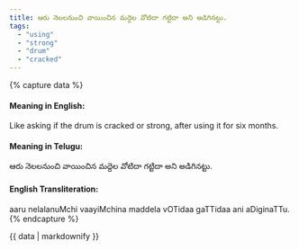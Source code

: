 ```yaml
---
title: ఆరు నెలలనుంచి వాయించిన మద్దెల వోటిదా గట్టిదా అని అడిగినట్టు.
tags:
  - "using"
  - "strong"
  - "drum"
  - "cracked"
---
```


{% capture data %}
#### Meaning in English:
Like asking if the drum is cracked or strong, after using it for six months.

#### Meaning in Telugu:
ఆరు నెలలనుంచి వాయించిన మద్దెల వోటిదా గట్టిదా అని అడిగినట్టు.

#### English Transliteration:
aaru nelalanuMchi vaayiMchina maddela vOTidaa gaTTidaa ani aDiginaTTu.
{% endcapture %}

{{ data | markdownify }}

